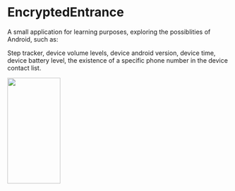 # EncryptedEntrance

A small application for learning purposes, exploring the possiblities of Android, such as:

Step tracker, device volume levels, device android version, device time, device battery level, the existence of a specific phone number in the device contact list.

<img src="https://i.imgur.com/63G88we.png" height="240" width="120">
